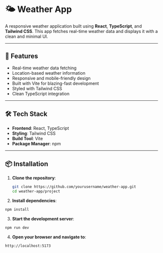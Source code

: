 # 🌤️ Weather App

A responsive weather application built using **React**, **TypeScript**, and **Tailwind CSS**. This app fetches real-time weather data and displays it with a clean and minimal UI.

---

## 🚀 Features

- Real-time weather data fetching
- Location-based weather information
- Responsive and mobile-friendly design
- Built with Vite for blazing-fast development
- Styled with Tailwind CSS
- Clean TypeScript integration

---

## 🛠️ Tech Stack

- **Frontend**: React, TypeScript
- **Styling**: Tailwind CSS
- **Build Tool**: Vite
- **Package Manager**: npm

---

## 📦 Installation

1. **Clone the repository**:
   ```bash
   git clone https://github.com/yourusername/weather-app.git
   cd weather-app/project

2. **Install dependencies**:
```bash
npm install
```

3. **Start the development server**:
```bash
npm run dev
```

4. **Open your browser and navigate to**:
```bash
http://localhost:5173
```
